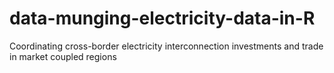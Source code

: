# data-munging-electricity-data-in-R
Coordinating cross-border electricity interconnection investments and trade in market coupled regions
